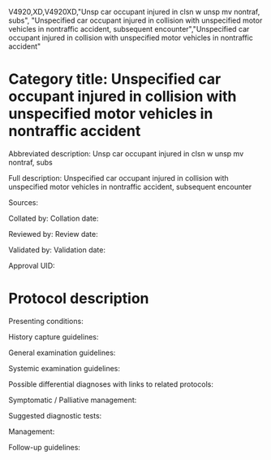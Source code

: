 V4920,XD,V4920XD,"Unsp car occupant injured in clsn w unsp mv nontraf, subs", "Unspecified car occupant injured in collision with unspecified motor vehicles in nontraffic accident, subsequent encounter","Unspecified car occupant injured in collision with unspecified motor vehicles in nontraffic accident"
# Category title: Unspecified car occupant injured in collision with unspecified motor vehicles in nontraffic accident

Abbreviated description: Unsp car occupant injured in clsn w unsp mv nontraf, subs

Full description: Unspecified car occupant injured in collision with unspecified motor vehicles in nontraffic accident, subsequent encounter

Sources:

Collated by:
Collation date:

Reviewed by:
Review date:

Validated by:
Validation date:

Approval UID:

# Protocol description

Presenting conditions:

History capture guidelines:

General examination guidelines:

Systemic examination guidelines:

Possible differential diagnoses with links to related protocols:

Symptomatic / Palliative management:

Suggested diagnostic tests:

Management:

Follow-up guidelines:
